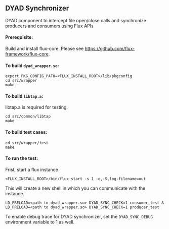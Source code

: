 ## DYAD Synchronizer

DYAD component to intercept file open/close calls and synchronize producers and consumers using Flux APIs

#### Prerequisite:
Build and install flux-core. Please see https://github.com/flux-framework/flux-core.
 

#### To build `dyad_wrapper.so`:

```
export PKG_CONFIG_PATH=<FLUX_INSTALL_ROOT>/lib/pkgconfig
cd src/wrapper
make
```

#### To build `libtap.a`:

libtap.a is required for testing.
```
cd src/common/libtap
make
```

#### To build test cases:

```
cd src/wrapper/test
make
```

#### To run the test:

Frist, start a flux instance 

```
<FLUX_INSTALL_ROOT>/bin/flux start -s 1 -o,-S,log-filename=out
```
This will create a new shell in which you can communicate with the instance. 


```
LD_PRELOAD=<path to dyad_wrapper.so> DYAD_SYNC_CHECK=1 consumer_test &
LD_PRELOAD=<path to dyad_wrapper.so> DYAD_SYNC_CHECK=1 producer_test
```

To enable debug trace for DYAD synchronizer, set the `DYAD_SYNC_DEBUG` environment variable to 1 as well.
